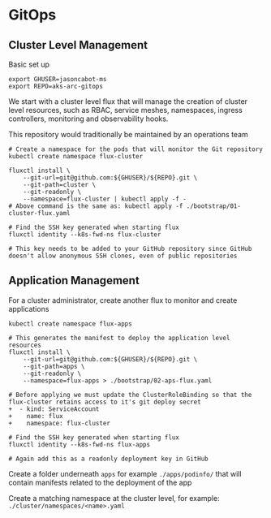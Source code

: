 # GitOps

## Cluster Level Management

Basic set up

```
export GHUSER=jasoncabot-ms
export REPO=aks-arc-gitops
```

We start with a cluster level flux that will manage the creation of cluster level resources, such as RBAC, service meshes, namespaces, ingress controllers, monitoring and observability hooks.

This repository would traditionally be maintained by an operations team

```
# Create a namespace for the pods that will monitor the Git repository
kubectl create namespace flux-cluster

fluxctl install \
    --git-url=git@github.com:${GHUSER}/${REPO}.git \
    --git-path=cluster \
    --git-readonly \
    --namespace=flux-cluster | kubectl apply -f -
# Above command is the same as: kubectl apply -f ./bootstrap/01-cluster-flux.yaml

# Find the SSH key generated when starting flux
fluxctl identity --k8s-fwd-ns flux-cluster

# This key needs to be added to your GitHub repository since GitHub doesn't allow anonymous SSH clones, even of public repositories
```

## Application Management

For a cluster administrator, create another flux to monitor and create applications

```
kubectl create namespace flux-apps

# This generates the manifest to deploy the application level resources
fluxctl install \
    --git-url=git@github.com:${GHUSER}/${REPO}.git \
    --git-path=apps \
    --git-readonly \
    --namespace=flux-apps > ./bootstrap/02-aps-flux.yaml

# Before applying we must update the ClusterRoleBinding so that the flux-cluster retains access to it's git deploy secret 
+  - kind: ServiceAccount
+    name: flux
+    namespace: flux-cluster

# Find the SSH key generated when starting flux
fluxctl identity --k8s-fwd-ns flux-apps

# Again add this as a readonly deployment key in GitHub
```

Create a folder underneath `apps` for example `./apps/podinfo/` that will contain manifests related to the deployment of the app

Create a matching namespace at the cluster level, for example: `./cluster/namespaces/<name>.yaml`